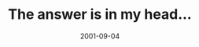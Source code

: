 ---
layout: base.njk
title : 'The answer is in my head...' 
view_title : 'The answer is in my head...' 
year : '2001' 
date : '2001-09-04' 
img_file : '/drawing/inmyhead2.png' 
html_file : 'inmyhead' 
next_html : 'comewithus.html' 
year_order : '181' 
permalink : "title/{{html_file}}.html"
---